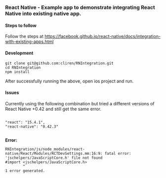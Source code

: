 ### React Native - Example app to demonstrate integrating React Native into existing native app.


#### Steps to follow


Follow the steps at https://facebook.github.io/react-native/docs/integration-with-existing-apps.html


#### Development


```
git clone git@github.com:cliren/RNIntegration.git
cd RNIntegration
npm install
```

After successfully running the above, open ios project and run.


#### Issues

Currently using the following combination but tried a different versions
 of React Native +0.42 and still get the same error.

```

"react": "15.4.1",
"react-native": "0.42.3"
    
```

**Error:**

```
RNIntegration/js/node_modules/react-native/React/Modules/RCTDevSettings.mm:16:9: fatal error: 'jschelpers/JavaScriptCore.h' file not found
#import <jschelpers/JavaScriptCore.h>
        ^
1 error generated.

```